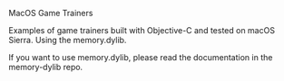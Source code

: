 MacOS Game Trainers

Examples of game trainers built with Objective-C and tested on macOS Sierra. Using the memory.dylib.

If you want to use memory.dylib, please read the documentation in the memory-dylib repo.